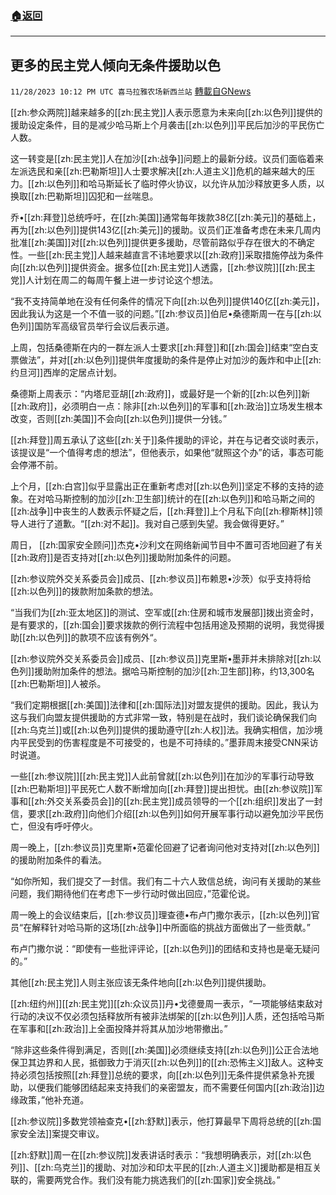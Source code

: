 ###  [:house:返回](README.md)
---


## 更多的民主党人倾向无条件援助以色
`11/28/2023 10:12 PM UTC 喜马拉雅农场新西兰站` [轉載自GNews](https://gnews.org/articles/2047084)

[[zh:参众两院]]越来越多的[[zh:民主党]]人表示愿意为未来向[[zh:以色列]]提供的援助设定条件，目的是减少哈马斯上个月袭击[[zh:以色列]]平民后加沙的平民伤亡人数。

这一转变是[[zh:民主党]]人在加沙[[zh:战争]]问题上的最新分歧。议员们面临着来左派选民和亲[[zh:巴勒斯坦]]人士要求解决[[zh:人道主义]]危机的越来越大的压力。[[zh:以色列]]和哈马斯延长了临时停火协议，以允许从加沙释放更多人质，以换取[[zh:巴勒斯坦]]囚犯和一丝喘息。

乔•[[zh:拜登]]总统呼吁，在[[zh:美国]]通常每年拨款38亿[[zh:美元]]的基础上，再为[[zh:以色列]]提供143亿[[zh:美元]]的援助。议员们正准备考虑在未来几周内批准[[zh:美国]]对[[zh:以色列]]提供更多援助，尽管前路似乎存在很大的不确定性。一些[[zh:民主党]]人越来越直言不讳地要求以[[zh:政府]]采取措施停战为条件向[[zh:以色列]]提供资金。据多位[[zh:民主党]]人透露，[[zh:参议院]][[zh:民主党]]人计划在周二的每周午餐上进一步讨论这个想法。

“我不支持简单地在没有任何条件的情况下向[[zh:以色列]]提供140亿[[zh:美元]]，因此我认为这是一个不值一驳的问题。”[[zh:参议员]]伯尼•桑德斯周一在与[[zh:以色列]]国防军高级官员举行会议后表示道。

上周，包括桑德斯在内的一群左派人士要求[[zh:拜登]]和[[zh:国会]]结束“空白支票做法”，并对[[zh:以色列]]提供年度援助的条件是停止对加沙的轰炸和中止[[zh:约旦河]]西岸的定居点计划。

桑德斯上周表示：“内塔尼亚胡[[zh:政府]]，或最好是一个新的[[zh:以色列]]新[[zh:政府]]，必须明白一点：除非[[zh:以色列]]的军事和[[zh:政治]]立场发生根本改变，否则[[zh:美国]]不会向[[zh:以色列]]提供一分钱。”

[[zh:拜登]]周五承认了这些[[zh:关于]]条件援助的评论，并在与记者交谈时表示，该提议是“一个值得考虑的想法”，但他表示，如果他“就照这个办”的话，事态可能会停滞不前。

上个月，[[zh:白宫]]似乎显露出正在重新考虑对[[zh:以色列]]坚定不移的支持的迹象。在对哈马斯控制的加沙[[zh:卫生部]]统计的在[[zh:以色列]]和哈马斯之间的[[zh:战争]]中丧生的人数表示怀疑之后，[[zh:拜登]]上个月私下向[[zh:穆斯林]]领导人进行了道歉。“[[zh:对不起]]。我对自己感到失望。我会做得更好。”

周日， [[zh:国家安全顾问]]杰克•沙利文在网络新闻节目中不置可否地回避了有关[[zh:政府]]是否支持对[[zh:以色列]]援助附加条件的问题。

[[zh:参议院外交关系委员会]]成员、[[zh:参议员]]布赖恩•沙茨）似乎支持将给[[zh:以色列]]的拨款附加条款的想法。

“当我们为[[zh:亚太地区]]的测试、空军或[[zh:住房和城市发展部]]拨出资金时，是有要求的，[[zh:国会]]要求拨款的例行流程中包括用途及预期的说明，我觉得援助[[zh:以色列]]的款项不应该有例外“。

[[zh:参议院外交关系委员会]]成员、[[zh:参议员]]克里斯•墨菲并未排除对[[zh:以色列]]援助附加条件的想法。据哈马斯控制的加沙[[zh:卫生部]]称，约13,300名[[zh:巴勒斯坦]]人被杀。

“我们定期根据[[zh:美国]]法律和[[zh:国际法]]对盟友提供的援助。因此，我认为这与我们向盟友提供援助的方式非常一致，特别是在战时，我们谈论确保我们向[[zh:乌克兰]]或[[zh:以色列]]提供的援助遵守[[zh:人权]]法。我确实相信，加沙境内平民受到的伤害程度是不可接受的，也是不可持续的。”墨菲周末接受CNN采访时说道。

一些[[zh:参议院]][[zh:民主党]]人此前曾就[[zh:以色列]]在加沙的军事行动导致[[zh:巴勒斯坦]]平民死亡人数不断增加向[[zh:拜登]]提出担忧。由[[zh:参议院]]军事和[[zh:外交关系委员会]]的[[zh:民主党]]成员领导的一个[[zh:组织]]发出了一封信，要求[[zh:政府]]向他们介绍[[zh:以色列]]如何开展军事行动以避免加沙平民伤亡，但没有呼吁停火。

周一晚上，[[zh:参议员]]克里斯•范霍伦回避了记者询问他对支持对[[zh:以色列]]的援助附加条件的看法。

“如你所知，我们提交了一封信。我们有二十六人致信总统，询问有关援助的某些问题，我们期待他们在考虑下一步行动时做出回应，”范霍伦说。

周一晚上的会议结束后，[[zh:参议员]]理查德•布卢门撒尔表示，[[zh:以色列]]官员“在解释针对哈马斯的这场[[zh:战争]]中所面临的挑战方面做出了一些贡献。”

布卢门撒尔说：“即使有一些批评评论，[[zh:以色列]]的团结和支持也是毫无疑问的。”

其他[[zh:民主党]]人则主张应该无条件地向[[zh:以色列]]提供援助。

[[zh:纽约州]][[zh:民主党]][[zh:众议员]]丹•戈德曼周一表示，“一项能够结束敌对行动的决议不仅必须包括释放所有被非法绑架的[[zh:以色列]]人质，还包括哈马斯在军事和[[zh:政治]]上全面投降并将其从加沙地带撤出。” 

“除非这些条件得到满足，否则[[zh:美国]]必须继续支持[[zh:以色列]]公正合法地保卫其边界和人民，抵御致力于消灭[[zh:以色列]]的[[zh:恐怖主义]]敌人。这种支持必须包括按照[[zh:拜登]]总统的要求，向[[zh:以色列]]无条件提供紧急补充援助，以便我们能够团结起来支持我们的亲密盟友，而不需要任何国内[[zh:政治]]边缘政策，”他补充道。

[[zh:参议院]]多数党领袖查克•[[zh:舒默]]表示，他打算最早下周将总统的[[zh:国家安全法]]案提交审议。

[[zh:舒默]]周一在[[zh:参议院]]发表讲话时表示：“我想明确表示，对[[zh:以色列]]、[[zh:乌克兰]]的援助、对加沙和印太平民的[[zh:人道主义]]援助都是相互关联的，需要两党合作。我们没有能力挑选我们的[[zh:国家]]安全挑战。”
